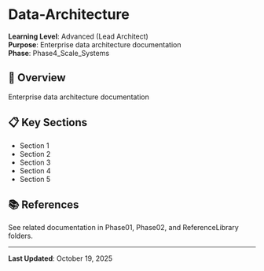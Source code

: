 # Data-Architecture

**Learning Level**: Advanced (Lead Architect)  
**Purpose**: Enterprise data architecture documentation  
**Phase**: Phase4_Scale_Systems

## 🎯 Overview

Enterprise data architecture documentation

## 📋 Key Sections

- Section 1
- Section 2
- Section 3
- Section 4
- Section 5

## 📚 References

See related documentation in Phase01, Phase02, and ReferenceLibrary folders.

---

**Last Updated**: October 19, 2025
